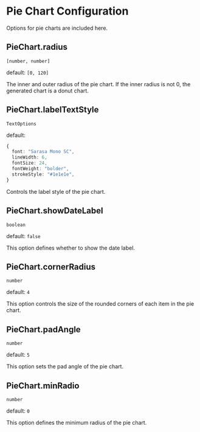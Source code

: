# Pie Chart Configuration

Options for pie charts are included here.

## PieChart.radius

`[number, number]`

default: `[0, 120]`

The inner and outer radius of the pie chart. If the inner radius is not 0, the generated chart is a donut chart.

## PieChart.labelTextStyle

`TextOptions`

default:

``` ts
{
  font: "Sarasa Mono SC",
  lineWidth: 6,
  fontSize: 24,
  fontWeight: "bolder",
  strokeStyle: "#1e1e1e",
}
```

Controls the label style of the pie chart.

## PieChart.showDateLabel

`boolean`

default: `false`

This option defines whether to show the date label.

## PieChart.cornerRadius

`number`

default: `4`

This option controls the size of the rounded corners of each item in the pie chart.

## PieChart.padAngle

`number`

default: `5`

This option sets the pad angle of the pie chart.

## PieChart.minRadio

`number`

default: `0`

This option defines the minimum radius of the pie chart.
